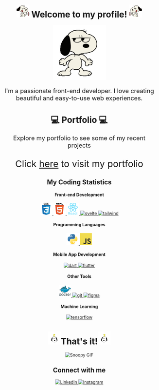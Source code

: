 <!-- Título -->
<h1 align="center">  
  <img src="./icons/snoopy_icon_1.gif" height="42" alt="Snoopy emoji" style="transform: scaleX(-1);"> 
  Welcome to my profile! 
  <img src="./icons/snoopy_icon_1.gif" height="42" alt="Snoopy emoji">
</h1>

<!-- Imagem Principal -->
<p align="center">
  <img src="./icons/snoopy_icon_3.gif" height="180" alt="Snoopy dancing">
</p>

<!-- Descrição -->
<p align="center" style="font-size: 20px;">I'm a passionate front-end developer. I love creating beautiful and easy-to-use web experiences.</p>

<!-- Portfolio Link -->
<h1 align="center">💻 Portfolio 💻</h1>
<p align="center" style="font-size: 20px;">Explore my portfolio to see some of my recent projects</p>
<p align="center" style="font-size: 30px">Click <a href="https://capitaozila.github.io/Port/" target="_blank">here</a> to visit my portfolio</a></p>
</p>

<!-- Front-end Development -->
<h2 align="center">My Coding Statistics</h2>
<h4 align="center">Front-end Development</h4>
<p align="center"> 
  <a href="https://www.w3schools.com/css/" target="_blank" rel="noreferrer"> 
    <img src="https://raw.githubusercontent.com/devicons/devicon/master/icons/css3/css3-original-wordmark.svg" alt="css3" width="40" height="40"/> 
  </a>
  <a href="https://www.w3.org/html/" target="_blank" rel="noreferrer"> 
    <img src="https://raw.githubusercontent.com/devicons/devicon/master/icons/html5/html5-original-wordmark.svg" alt="html5" width="40" height="40"/> 
  </a>
  <a href="https://reactjs.org/" target="_blank" rel="noreferrer"> 
    <img src="https://raw.githubusercontent.com/devicons/devicon/master/icons/react/react-original-wordmark.svg" alt="react" width="40" height="40"/> 
  </a>
  <a href="https://svelte.dev" target="_blank" rel="noreferrer"> 
    <img src="https://upload.wikimedia.org/wikipedia/commons/1/1b/Svelte_Logo.svg" alt="svelte" width="40" height="40"/> 
  </a>
  <a href="https://tailwindcss.com/" target="_blank" rel="noreferrer"> 
    <img src="https://www.vectorlogo.zone/logos/tailwindcss/tailwindcss-icon.svg" alt="tailwind" width="40" height="40"/> 
  </a>
</p>

<!-- Back-end Development -->
<h4 align="center">Programming Languages</h4>
<p align="center"> 
  <a href="https://www.python.org" target="_blank" rel="noreferrer"> 
    <img src="https://raw.githubusercontent.com/devicons/devicon/master/icons/python/python-original.svg" alt="python" width="40" height="40"/> 
  </a>
  <a href="https://developer.mozilla.org/en-US/docs/Web/JavaScript" target="_blank" rel="noreferrer"> 
    <img src="https://raw.githubusercontent.com/devicons/devicon/master/icons/javascript/javascript-original.svg" alt="javascript" width="40" height="40"/> 
  </a>
</p>


<!-- Mobile App Development -->
<h4 align="center">Mobile App Development</h4>
<p align="center"> 
  <a href="https://dart.dev" target="_blank" rel="noreferrer"> 
    <img src="https://www.vectorlogo.zone/logos/dartlang/dartlang-icon.svg" alt="dart" width="40" height="40"/> 
  </a>
  <a href="https://flutter.dev" target="_blank" rel="noreferrer"> 
    <img src="https://www.vectorlogo.zone/logos/flutterio/flutterio-icon.svg" alt="flutter" width="40" height="40"/> 
  </a>
</p>

<!-- DevOps and Other Tools -->
<h4 align="center">Other Tools</h4>
<p align="center"> 
  <a href="https://www.docker.com/" target="_blank" rel="noreferrer"> 
    <img src="https://raw.githubusercontent.com/devicons/devicon/master/icons/docker/docker-original-wordmark.svg" alt="docker" width="40" height="40"/> 
  </a>
  <a href="https://git-scm.com/" target="_blank" rel="noreferrer"> 
    <img src="https://www.vectorlogo.zone/logos/git-scm/git-scm-icon.svg" alt="git" width="40" height="40"/> 
  </a>
  <a href="https://www.figma.com/" target="_blank" rel="noreferrer"> 
    <img src="https://www.vectorlogo.zone/logos/figma/figma-icon.svg" alt="figma" width="40" height="40"/> 
  </a>
</p>

<!-- Machine Learning -->
<h4 align="center">Machine Learning</h4>
<p align="center"> 
  <a href="https://www.tensorflow.org" target="_blank" rel="noreferrer"> 
    <img src="https://www.vectorlogo.zone/logos/tensorflow/tensorflow-icon.svg" alt="tensorflow" width="40" height="40"/> 
  </a>
</p>

<!-- GIF Adicional -->
<h1 align="center">  <img src="icons/snoopy_icon_2.png" height="42" alt="Snoopy emoji" style="transform: scaleX(-1);">That's it!<img src="icons/snoopy_icon_2.png" height="42" alt="Snoopy emoji"></h1>
<p align="center">
  <img src="https://www.animaatjes.nl/plaatjes/s/snoopy/15.gif" height="180" alt="Snoopy GIF">
</p>

<!-- Redes Sociais -->
<h2 align="center">Connect with me</h2>
<p align="center">
  <a href="https://www.linkedin.com/in/capitaozila/" target="_blank">
    <img src="https://img.icons8.com/color/48/000000/linkedin.png" width="60" alt="LinkedIn">
  </a>
  <a href="https://instagram.com/luisbrasildevtoo" target="_blank">
    <img src="https://img.icons8.com/?size=100&id=Xy10Jcu1L2Su&format=png&color=000000" width="60" alt="Instagram">
    </a>
</p>
